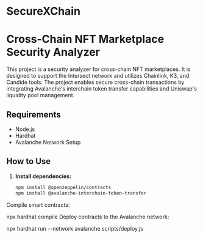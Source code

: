 # SecureXChain

# Cross-Chain NFT Marketplace Security Analyzer

This project is a security analyzer for cross-chain NFT marketplaces. It is designed to support the Intersect network and utilizes Chainlink, K3, and Candide tools. The project enables secure cross-chain transactions by integrating Avalanche's interchain token transfer capabilities and Uniswap's liquidity pool management.


## Requirements
- Node.js
- Hardhat
- Avalanche Network Setup


## How to Use

1. **Install dependencies:**
   ```bash
   npm install @openzeppelin/contracts
   npm install @avalanche-interchain-token-transfer


Compile smart contracts:

npx hardhat compile
Deploy contracts to the Avalanche network:

npx hardhat run --network avalanche scripts/deploy.js
